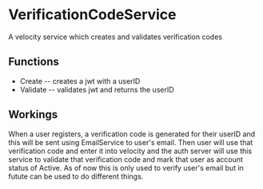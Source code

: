# VerificationCodeService
A velocity service which creates and validates verification codes

## Functions
- Create -- creates a jwt with a userID
- Validate -- validates jwt and returns the userID

## Workings
When a user registers, a verification code is generated for their userID and this will be sent using EmailService to user's email. Then user will use that verification code and enter it into velocity and the auth server will use this service to validate that verification code and mark that user as account status of Active. As of now this is only used to verify user's email but in futute can be used to do different things.